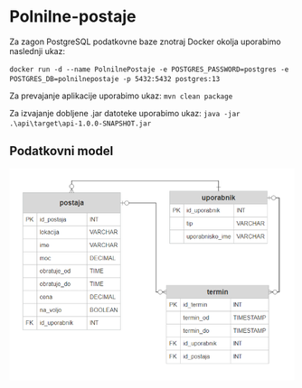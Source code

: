 # Polnilne-postaje

Za zagon PostgreSQL podatkovne baze znotraj Docker okolja uporabimo naslednji ukaz:

`docker run -d --name PolnilnePostaje -e POSTGRES_PASSWORD=postgres -e POSTGRES_DB=polnilnepostaje -p 5432:5432 postgres:13`

Za prevajanje aplikacije uporabimo ukaz: `mvn clean package`

Za izvajanje dobljene .jar datoteke uporabimo ukaz: `java -jar .\api\target\api-1.0.0-SNAPSHOT.jar`

## Podatkovni model

![Podatkovni model](MODEL.png "Podatkovni model")
